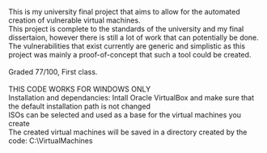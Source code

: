 This is my university final project that aims to allow for the automated creation of vulnerable virtual machines. </br>
This project is complete to the standards of the university and my final dissertaion, however there is still a lot of work that can potentially be done. </br>
The vulnerabilities that exist currently are generic and simplistic as this project was mainly a proof-of-concept that such a tool could be created. </br>
</br>
Graded 77/100, First class.
</br>
</br>
THIS CODE WORKS FOR WINDOWS ONLY </br>
Installation and dependancies:
Intall Oracle VirtualBox and make sure that the default installation path is not changed </br>
ISOs can be selected and used as a base for the virtual machines you create </br>
The created virtual machines will be saved in a directory created by the code: C:\\VirtualMachines </br>
